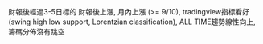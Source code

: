 財報後經過3-5日標的
財報後上漲, 月內上漲 (>= 9/10), tradingview指標看好  (swing high low support, Lorentzian classification), ALL TIME趨勢線性向上, 籌碼分佈沒有跳空
